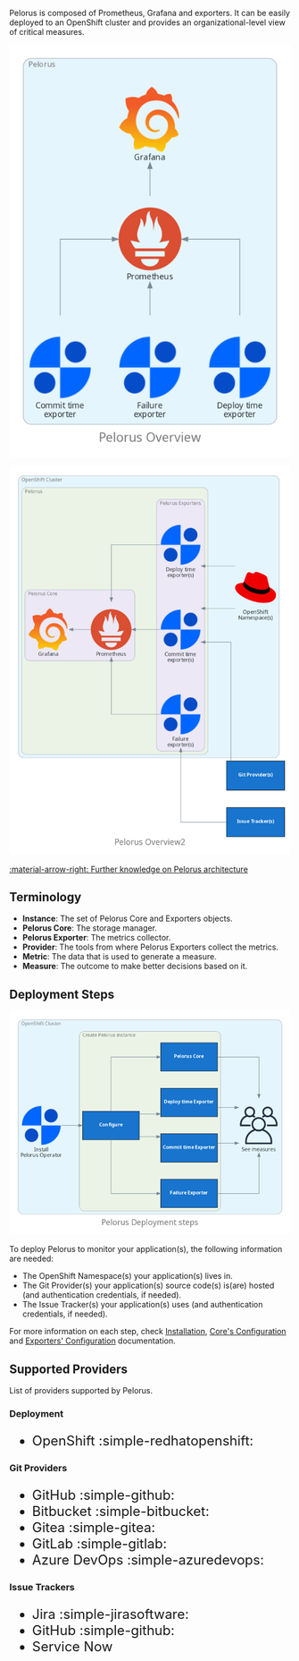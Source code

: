 Pelorus is composed of Prometheus, Grafana and exporters. It can be easily deployed to an OpenShift cluster and provides an organizational-level view of critical measures.

![Pelorus Overview](../img/diagrams/pelorus_overview.png)

![Pelorus Overview](../img/diagrams/pelorus_overview2.png)

[:material-arrow-right: Further knowledge on Pelorus architecture](../Architecture.md)

## Terminology

- **Instance**: The set of Pelorus Core and Exporters objects.
- **Pelorus Core**: The storage manager.
- **Pelorus Exporter**: The metrics collector.
- **Provider**: The tools from where Pelorus Exporters collect the metrics.
- **Metric**: The data that is used to generate a measure.
- **Measure**: The outcome to make better decisions based on it.

## Deployment Steps

![Pelorus Deployment Steps](../img/diagrams/pelorus_deployment_steps.png)

To deploy Pelorus to monitor your application(s), the following information are needed:

* The OpenShift Namespace(s) your application(s) lives in.
* The Git Provider(s) your application(s) source code(s) is(are) hosted (and authentication credentials, if needed).
* The Issue Tracker(s) your application(s) uses (and authentication credentials, if needed).

For more information on each step, check [Installation](Installation.md), [Core's Configuration](configuration/PelorusCore.md) and [Exporters' Configuration](configuration/PelorusExporters.md) documentation.

## Supported Providers

List of providers supported by Pelorus.

### Deployment

<font size="5">

- OpenShift :simple-redhatopenshift:

</font>

### Git Providers

<font size="5">

- GitHub :simple-github:
- Bitbucket :simple-bitbucket:
- Gitea :simple-gitea:
- GitLab :simple-gitlab:
- Azure DevOps :simple-azuredevops:

</font>

### Issue Trackers

<font size="5">

- Jira :simple-jirasoftware:
- GitHub :simple-github:
- Service Now

</font>
